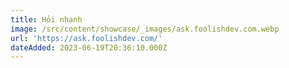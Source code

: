 ```yaml
---
title: Hỏi nhanh
image: /src/content/showcase/_images/ask.foolishdev.com.webp
url: 'https://ask.foolishdev.com/'
dateAdded: 2023-06-19T20:36:10.000Z
---
```


